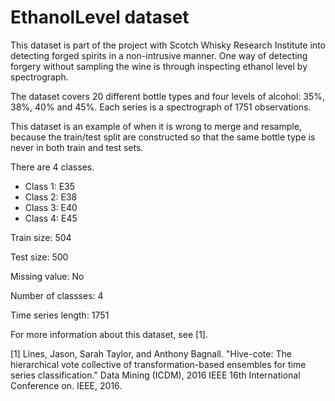# EthanolLevel dataset

This dataset is part of the project with Scotch Whisky Research Institute into detecting forged spirits in a non-intrusive manner. One way of detecting forgery without sampling the wine is through inspecting ethanol level by spectrograph. 

The dataset covers 20 different bottle types and four levels of alcohol: 35%, 38%, 40% and 45%. Each series is a spectrograph of 1751 observations. 

This dataset is an example of when it is wrong to merge and resample, because the train/test split are constructed so that the same bottle type is never in both train and test sets. 

There are 4 classes. 

- Class 1: E35
- Class 2: E38
- Class 3: E40
- Class 4: E45

Train size: 504

Test size: 500

Missing value: No

Number of classses: 4

Time series length: 1751

For more information about this dataset, see [1].

[1] Lines, Jason, Sarah Taylor, and Anthony Bagnall. "Hive-cote: The hierarchical vote collective of transformation-based ensembles for time series classification." Data Mining (ICDM), 2016 IEEE 16th International Conference on. IEEE, 2016.
